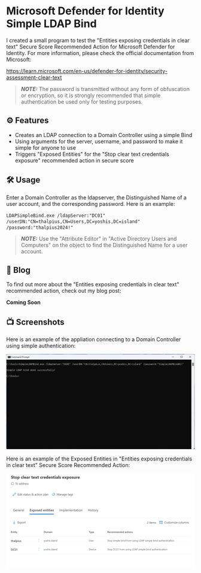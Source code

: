 # Microsoft Defender for Identity Simple LDAP Bind

I created a small program to test the "Entities exposing credentials in clear text" Secure Score Recommended Action for Microsoft Defender for Identity. For more information, please check the official documentation from Microsoft:

https://learn.microsoft.com/en-us/defender-for-identity/security-assessment-clear-text

> **_NOTE:_** The password is transmitted without any form of obfuscation or encryption, so it is strongly recommended that simple authentication be used only for testing purposes.

## ⚙️ Features

- Creates an LDAP connection to a Domain Controller using a simple Bind
- Using arguments for the server, username, and password to make it simple for anyone to use
- Triggers "Exposed Entities" for the "Stop clear text credentials exposure" recommended action in secure score

## 🛠️ Usage

Enter a Domain Controller as the ldapserver, the Distinguished Name of a user account, and the corresponding password. Here is an example:
````
LDAPSimpleBind.exe /ldapServer:"DC01" /userDN:"CN=thalpius,CN=Users,DC=yoshis,DC=island" /password:"thalpius2024!"
````

> **_NOTE:_** Use the "Attribute Editor" in "Active Directory Users and Computers" on the object to find the Distinguished Name for a user account.

## 📄 Blog

To find out more about the "Entities exposing credentials in clear text" recommended action, check out my blog post:

**Coming Soon**

## 📺 Screenshots
Here is an example of the appliation connecting to a Domain Controller using simple authentication:

![Alt text](/Screenshots/MicrosoftDefenderForIdentitySimpleLDAPBind01.png?raw=true "Microsoft Defender for Identity Simple LDAP Bind")

Here is an example of the Exposed Entities in "Entities exposing credentials in clear text" Secure Score Recommended Action:

![Alt text](/Screenshots/MicrosoftDefenderForIdentitySimpleLDAPBind02.png?raw=true "Microsoft Defender for Identity Exposed Entities")
